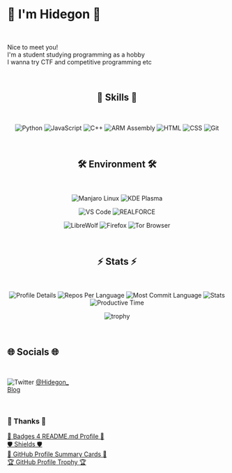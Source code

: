 # 🌈 I'm Hidegon 🌈

<!-- Top -->
<br>

Nice to meet you!  
I'm a student studying programming as a hobby  
I wanna try CTF and competitive programming etc

<br>
<!-- End of Top -->

<!-- Start of center -->
<div align="center">

## 🔮 Skills 🔮

<!-- Skills -->
<br>

![Python](https://img.shields.io/badge/Python-FFD43B?style=for-the-badge&logo=python&logoColor=blue)
![JavaScript](https://img.shields.io/badge/JavaScript-323330?style=for-the-badge&logo=javascript&logoColor=F7DF1E)
![C++](https://img.shields.io/badge/C%2B%2B-00599C?style=for-the-badge&logo=c%2B%2B&logoColor=white)
![ARM Assembly](https://img.shields.io/badge/-ARM%20Assembly-%23c01010?style=for-the-badge)
![HTML](https://img.shields.io/badge/HTML5-E34F26?style=for-the-badge&logo=html5&logoColor=white)
![CSS](https://img.shields.io/badge/CSS3-1572B6?style=for-the-badge&logo=css3&logoColor=white)
![Git](https://img.shields.io/badge/GIT-E44C30?style=for-the-badge&logo=git&logoColor=white)

<br>
<!-- End of Skills-->

## 🛠️ Environment 🛠️

<!-- Environment -->
<br>

<div align="center">  

  ![Manjaro Linux](https://img.shields.io/badge/manjaro-35BF5C?style=for-the-badge&logo=manjaro&logoColor=white)
  ![KDE Plasma](https://img.shields.io/badge/-KDE%20Plasma-%231d99f3?style=for-the-badge)  
  
  ![VS Code](https://img.shields.io/badge/VSCode-0078D4?style=for-the-badge&logo=visual%20studio%20code&logoColor=white)
  ![REALFORCE](https://img.shields.io/badge/-REALFORCE-%23c51011?style=for-the-badge)  

  ![LibreWolf](https://img.shields.io/badge/-LibreWolf-%2300acff?style=for-the-badge)
  ![Firefox](https://img.shields.io/badge/Firefox_Browser-FF7139?style=for-the-badge&logo=Firefox-Browser&logoColor=white)
  ![Tor Browser](https://img.shields.io/badge/Tor_Browser-7D4698?style=for-the-badge&logo=Tor-Browser&logoColor=white)

</div>

<br>
<!-- End of Environment -->

## ⚡ Stats ⚡

<!-- Stats -->
<br>

<!--
<p align="left"> 
  <img alt="Top Langs" height="150px" src="https://github-readme-stats.vercel.app/api/top-langs/?username=HidegonSan&layout=compact&show_icons=true&theme=monokai" />
  &nbsp;
  <img alt="github stats" height="150px" src="https://github-readme-stats.vercel.app/api?username=HidegonSan&theme=monokai&show_icons=ture" />
</p>
-->

![Profile Details](https://github-profile-summary-cards.vercel.app/api/cards/profile-details?username=HidegonSan&theme=monokai)
![Repos Per Language](http://github-profile-summary-cards.vercel.app/api/cards/repos-per-language?username=HidegonSan&theme=monokai)
![Most Commit Language](http://github-profile-summary-cards.vercel.app/api/cards/most-commit-language?username=HidegonSan&theme=monokai)
![Stats](http://github-profile-summary-cards.vercel.app/api/cards/stats?username=HidegonSan&theme=monokai)
![Productive Time](http://github-profile-summary-cards.vercel.app/api/cards/productive-time?username=HidegonSan&theme=monokai&utcOffset=9)

<!-- [![GitHub README Streak](https://github-readme-streak-stats.herokuapp.com/?user=HidegonSan&theme=monokai&hide_border=true)](https://github-readme-streak-stats.herokuapp.com/?user=HidegonSan&theme=monokai&hide_border=true) -->

![trophy](https://github-profile-trophy.vercel.app/?username=HidegonSan&theme=monokai&column=6&row=1&margin-w=5&margin-h=1)

</div>
<!-- End of center -->
<br>
<!-- End of Stats -->

## 🌐 Socials 🌐

<!-- Socials -->
<br>

![Twitter](https://img.shields.io/badge/Twitter-1DA1F2?&logo=twitter&logoColor=white) [@Hidegon_](https://twitter.com/Hidegon_)  
[Blog](https://hidegonsan.github.io/blog/)

<br>
<!-- End of Socials -->

### 💚 Thanks 💚

[📛️ Badges 4 README.md Profile 📛️](https://github.com/alexandresanlim/Badges4-README.md-Profile)  
[🛡️ Shields 🛡️](https://github.com/badges/shields)  
[📝 GitHub Profile Summary Cards 📝](https://github.com/vn7n24fzkq/github-profile-summary-cards)  
[🏆 GitHub Profile Trophy 🏆](https://github.com/ryo-ma/github-profile-trophy)
